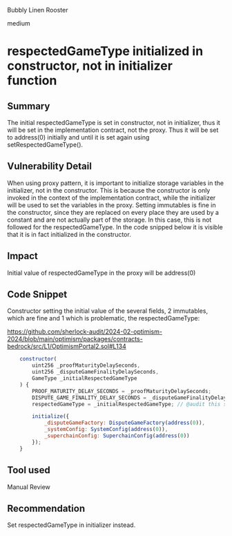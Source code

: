 Bubbly Linen Rooster

medium

# respectedGameType initialized in constructor, not in initializer function

## Summary
The initial respectedGameType is set in constructor, not in initializer, thus it will be set in the implementation contract, not the proxy. Thus it will be set to address(0) initially and until it is set again using setRespectedGameType().

## Vulnerability Detail
When using proxy pattern, it is important to initialize storage variables in the initializer, not in the constructor. This is because the constructor is only invoked in the context of the implementation contract, while the initializer will be used to set the variables in the proxy. Setting immutables is fine in the constructor, since they are replaced on every place they are used by a constant and are not actually part of the storage. In this case, this is not followed for the respectedGameType. In the code snipped below it is visible that it is in fact initialized in the constructor.

## Impact
Initial value of respectedGameType in the proxy will be address(0)

## Code Snippet
Constructor setting the initial value of the several fields, 2 immutables, which are fine and 1 which is problematic, the respectedGameType:

https://github.com/sherlock-audit/2024-02-optimism-2024/blob/main/optimism/packages/contracts-bedrock/src/L1/OptimismPortal2.sol#L134
```js
    constructor(
        uint256 _proofMaturityDelaySeconds,
        uint256 _disputeGameFinalityDelaySeconds,
        GameType _initialRespectedGameType
    ) {
        PROOF_MATURITY_DELAY_SECONDS = _proofMaturityDelaySeconds;
        DISPUTE_GAME_FINALITY_DELAY_SECONDS = _disputeGameFinalityDelaySeconds;
        respectedGameType = _initialRespectedGameType; // @audit this should be set in initializer

        initialize({
            _disputeGameFactory: DisputeGameFactory(address(0)),
            _systemConfig: SystemConfig(address(0)),
            _superchainConfig: SuperchainConfig(address(0))
        });
    }
```
## Tool used
Manual Review

## Recommendation
Set respectedGameType in initializer instead.